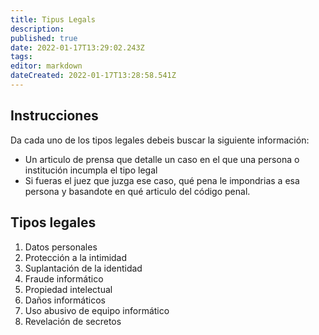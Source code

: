 ```yaml
---
title: Tipus Legals
description: 
published: true
date: 2022-01-17T13:29:02.243Z
tags: 
editor: markdown
dateCreated: 2022-01-17T13:28:58.541Z
---
```


## Instrucciones

Da cada uno de los tipos legales debeis buscar la siguiente información:
- Un articulo de prensa que detalle un caso en el que una persona o institución incumpla el tipo legal
- Si fueras el juez que juzga ese caso, qué pena le impondrias a esa persona y basandote en qué articulo del código penal.

## Tipos legales
1. Datos personales
1. Protección a la intimidad
1. Suplantación de la identidad
1. Fraude informático
1. Propiedad intelectual
1. Daños informáticos
1. Uso abusivo de equipo informático
1. Revelación de secretos